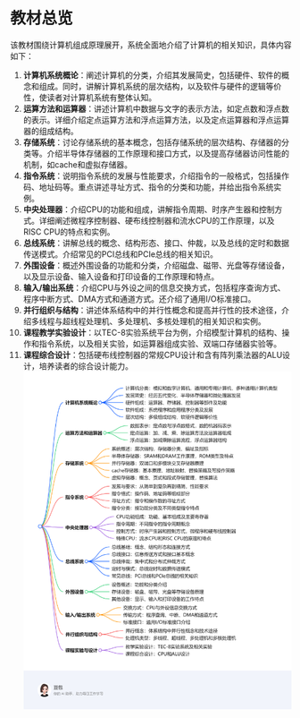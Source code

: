# 教材总览
该教材围绕计算机组成原理展开，系统全面地介绍了计算机的相关知识，具体内容如下：

1. **计算机系统概论**：阐述计算机的分类，介绍其发展简史，包括硬件、软件的概念和组成。同时，讲解计算机系统的层次结构，以及软件与硬件的逻辑等价性，使读者对计算机系统有整体认知。
2. **运算方法和运算器**：讲述计算机中数据与文字的表示方法，如定点数和浮点数的表示。详细介绍定点运算方法和浮点运算方法，以及定点运算器和浮点运算器的组成结构。
3. **存储系统**：讨论存储系统的基本概念，包括存储系统的层次结构、存储器的分类等。介绍半导体存储器的工作原理和接口方式，以及提高存储器访问性能的机制，如cache和虚拟存储器。
4. **指令系统**：说明指令系统的发展与性能要求，介绍指令的一般格式，包括操作码、地址码等。重点讲述寻址方式、指令的分类和功能，并给出指令系统实例。
5. **中央处理器**：介绍CPU的功能和组成，讲解指令周期、时序产生器和控制方式。详细阐述微程序控制器、硬布线控制器和流水CPU的工作原理，以及RISC CPU的特点和实例。
6. **总线系统**：讲解总线的概念、结构形态、接口、仲裁，以及总线的定时和数据传送模式。介绍常见的PCI总线和PCIe总线的相关知识。
7. **外围设备**：概述外围设备的功能和分类，介绍磁盘、磁带、光盘等存储设备，以及显示设备、输入设备和打印设备的工作原理和特点。
8. **输入/输出系统**：介绍CPU与外设之间的信息交换方式，包括程序查询方式、程序中断方式、DMA方式和通道方式。还介绍了通用I/O标准接口。
9. **并行组织与结构**：讲述体系结构中的并行性概念和提高并行性的技术途径，介绍多线程与超线程处理机、多处理机、多核处理机的相关知识和实例。
10. **课程教学实验设计**：以TEC-8实验系统平台为例，介绍模型计算机的结构、操作和指令系统，以及相关实验，如运算器组成实验、双端口存储器实验等。
11. **课程综合设计**：包括硬布线控制器的常规CPU设计和含有阵列乘法器的ALU设计，培养读者的综合设计能力。
![exported_image.png](exported_image.png)